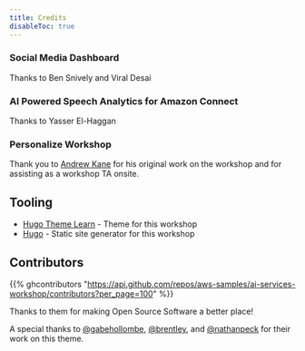 ```yaml
---
title: Credits
disableToc: true
---
```


### Social Media Dashboard
Thanks to Ben Snively and Viral Desai

### AI Powered Speech Analytics for Amazon Connect
Thanks to Yasser El-Haggan

### Personalize Workshop
Thank you to [Andrew Kane](https://www.linkedin.com/in/andrewjkane/) for his original work on the workshop and for assisting as a workshop TA onsite.

## Tooling

* [Hugo Theme Learn](https://github.com/matcornic/hugo-theme-learn) - Theme for this workshop
* [Hugo](https://gohugo.io/) - Static site generator for this workshop

## Contributors

{{% ghcontributors "https://api.github.com/repos/aws-samples/ai-services-workshop/contributors?per_page=100" %}}

Thanks to them <i class="fas fa-heart"></i> for making Open Source Software a better place!

A special thanks to [@gabehollombe](https://github.com/gabehollombe), [@brentley](https://github.com/brentley/), and [@nathanpeck](https://github.com/nathanpeck) for their work on this theme.

